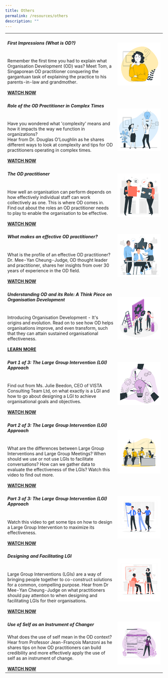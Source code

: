 ```yaml
---
title: Others
permalink: /resources/others
description: ""
---
```

<table><col width="70%"><col width="30%">

<tr><td><h5><b>First Impressions (What is OD?)</b> </h5><br>
Remember the first time you had to explain what Organisation Development (OD) was? Meet Tom, a Singaporean OD practitioner conquering the gargantuan task of explaining the practice to his parents-in-law and grandmother.<br><br><a href ="https://vimeo.com/60536646"><b>WATCH NOW</b></a></td>   
<td><img src="/images/self5.jpg"></td></tr>

<tr><td><h5><b>Role of the OD Practitioner in Complex Times</b> </h5><br>
Have you wondered what 'complexity' means and how it impacts the way we function in organizations?<br>Hear from Dr. Douglas O'Loughlin as he shares different ways to look at complexity and tips for OD practitioners operating in complex times.<br><br><a href ="https://vimeo.com/123049559"><b>WATCH NOW</b></a></td>   
<td><img src="/images/engage4.jpg"></td></tr>
  
<tr><td><h5><b>The OD practitioner</b> </h5><br>
How well an organisation can perform depends on how effectively individual staff can work collectively as one. This is where OD comes in. Find out about the roles an OD practitioner needs to play to enable the organisation to be effective.<br><br><a href ="https://vimeo.com/74434435"><b>WATCH NOW</b></a></td>   
<td><img src="/images/team8.jpg"></td></tr>
  
<tr><td><h5><b>What makes an effective OD practitioner?</b> </h5><br>
What is the profile of an effective OD practitioner? Dr. Mee-Yan Cheung-Judge, OD thought leader and practitioner, shares her insights from over 30 years of experience in the OD field.<br><br><a href ="https://vimeo.com/41408002"><b>WATCH NOW</b></a></td>   
<td><img src="/images/team6.jpg"></td></tr>
  
<tr><td><h5><b>Understanding OD and its Role: A Think Piece on Organisation Development</b> </h5><br>
Introducing Organisation Development - It's origins and evolution. Read on to see how OD helps organisations improve, and even transform, such that they can attain sustained organisational effectiveness.<br><br><a href ="https://go.gov.sg/thinkpieceunderstandingodanditsrole"><b>LEARN MORE</b></a></td>   
<td><img src="/images/toolkit1.jpg"></td></tr>
  
<tr><td><h5><b>Part 1 of 3: The Large Group Intervention (LGI) Approach</b> </h5><br>
Find out from Ms. Julie Beedon, CEO of VISTA Consulting Team Ltd, on what exactly is a LGI and how to go about designing a LGI to achieve organisational goals and objectives.<br><br><a href ="https://vimeo.com/78516280"><b>WATCH NOW</b></a></td>   
<td><img src="/images/lightbulb3.jpg"></td></tr>
  
<tr><td><h5><b>Part 2 of 3: The Large Group Intervention (LGI) Approach</b> </h5><br>
What are the differences between Large Group Interventions and Large Group Meetings? When should we use or not use LGIs to facilitate conversations? How can we gather data to evaluate the effectiveness of the LGIs? Watch this video to find out more.<br><br><a href ="https://vimeo.com/79361948"><b>WATCH NOW</b></a></td>   
<td><img src="/images/team4.jpg"></td></tr>
  
<tr><td><h5><b>Part 3 of 3: The Large Group Intervention (LGI) Approach</b> </h5><br>
Watch this video to get some tips on how to design a Large Group Intervention to maximize its effectiveness.<br><br><a href ="https://vimeo.com/79650429"><b>WATCH NOW</b></a></td>   
<td><img src="/images/lead1.jpg"></td></tr>
  
  <tr><td><h5><b>Designing and Facilitating LGI</b> </h5><br>
Large Group Interventions (LGIs) are a way of bringing people together to co-construct solutions for a common, compelling purpose. Hear from Dr Mee-Yan Cheung-Judge on what practitioners should pay attention to when designing and facilitating LGIs for their organisations.<br><br><a href ="https://vimeo.com/137203292"><b>WATCH NOW</b></a></td>   
<td><img src="/images/engage2.jpg"></td></tr>
  
  <tr><td><h5><b>Use of Self as an Instrument of Changer</b><br></h5>
What does the use of self mean in the OD context? Hear from Professor Jean-François Manzoni as he shares tips on how OD practitioners can build credibility and more effectively apply the use of self as an instrument of change.<br><br><a href ="https://vimeo.com/124890429"><b>WATCH NOW</b></a></td>   
<td><img src="/images/self1.jpg"></td></tr>